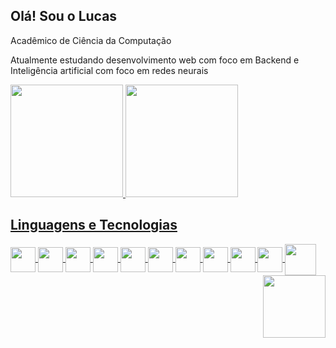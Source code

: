 ## Olá! Sou o Lucas

Acadêmico de Ciência da Computação

Atualmente estudando desenvolvimento web com foco em Backend e Inteligência artificial com foco em redes neurais


<div>
  <a href='https://github.com/TheLusca/'>
  <img height='180em' src='https://github-readme-stats.vercel.app/api?username=thelusca&show_icons=true&theme=blue-green&include_all_commits=true%count_private'>
  <img height='180em' src='https://github-readme-stats.vercel.app/api/top-langs/?username=thelusca&show_icons=true&theme=blue-green&include_all_commits=true%count_private'>
</div>

## Linguagens e Tecnologias

<div>
<img align='center' alt'Python' height'30' width='40' src="https://cdn.jsdelivr.net/gh/devicons/devicon/icons/python/python-original.svg">
<img align='center' alt'Django' height'30' width='40' src="https://cdn.jsdelivr.net/gh/devicons/devicon/icons/django/django-plain-wordmark.svg">
<img align='center' alt'Flask' height'30' width='40' src="https://cdn.jsdelivr.net/gh/devicons/devicon/icons/flask/flask-original-wordmark.svg">
<img align='center' alt'Postgres' height'30' width='40' src='https://cdn.jsdelivr.net/gh/devicons/devicon/icons/postgresql/postgresql-original-wordmark.svg'>
<img align='center' alt'Mongo' height'30' width='40' src="https://cdn.jsdelivr.net/gh/devicons/devicon/icons/mongodb/mongodb-original.svg">
<img align='center' alt'Jupyter' height'30' width='40' src="https://cdn.jsdelivr.net/gh/devicons/devicon/icons/jupyter/jupyter-original-wordmark.svg">
<img align='center' alt'Docker' height'30' width='40' src="https://cdn.jsdelivr.net/gh/devicons/devicon/icons/docker/docker-original-wordmark.svg" >
<img align='center' alt'Linux' height'30' width='40' src='https://cdn.jsdelivr.net/gh/devicons/devicon/icons/linux/linux-original.svg'>
<img align='center' alt'Bash' height'30' width='40' src="https://cdn.jsdelivr.net/gh/devicons/devicon/icons/bash/bash-original.svg"/>
<img align='center' alt'Git' height'30' width='40' src="https://cdn.jsdelivr.net/gh/devicons/devicon/icons/git/git-original.svg">
<img align='center' alt'Tensorflow' height'30' width='50' src="https://cdn.jsdelivr.net/gh/devicons/devicon/icons/tensorflow/tensorflow-original-wordmark.svg">
<img align='right' alt'Gif' height'100' width='100' src='https://media.tenor.com/SxDiq1C5IfQAAAAC/hh-whta.gif'>


</div>






